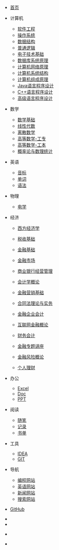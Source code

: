 * <span class="iconfont  icon-shouye"></span>[首页](/)

* <span class="iconfont icon-cplus"></span>计算机
  * [软件工程](pages/Computer/软件工程/Index.md)
  * [操作系统](pages/Computer/操作系统/Index.md)
  * [数据结构](pages/Computer/数据结构/Index.md)
  * [普通逻辑](pages/Computer/普通逻辑/Index.md)
  * [电子技术基础](pages/Computer/电子技术基础/Index.md)
  * [数据库系统原理](pages/Computer/数据库系统原理/Index.md)
  * [计算机网络原理](pages/Computer/计算机网络原理/Index.md)
  * [计算机系统结构](pages/Computer/计算机系统结构/Index.md)
  * [计算机组成原理](pages/Computer/计算机组成原理/Index.md)
  * [Java语言程序设计](pages/Computer/Java语言程序设计/Index.md)
  * [C++语言程序设计](pages/Computer/C++语言程序设计/Index.md)
  * [高级语言程序设计](pages/Computer/高级语言程序设计/Index.md)
  

* <span class="iconfont icon-shuxue1"></span>数学
  * [数学基础](pages/Math/数学基础/Index.md)
  * [线性代数](pages/Math/线性代数/Index.md)
  * [离散数学](pages/Math/离散数学/Index.md)
  * [高等数学-工专](pages/Math/高等数学-工专/Index.md)
  * [高等数学-工本](pages/Math/高等数学-工本/Index.md)
  * [概率论与数理统计](pages/Math/概率论与数理统计/Index.md)

* <span class="iconfont icon-yingyu"></span>英语
  * [音标](pages/English/Pronunciation/Index.md)
  * [单词](pages/English/Vocabulary/Index.md)
  * [语法](pages/English/Grammar/Index.md)

* <span class="iconfont icon-wuli"></span>物理
  * [电学](pages/Physics/电学/Index.md)

* <span class="iconfont icon-yunwei"></span>经济
  * [西方经济学](pages/Economics/西方经济学/Index.md)
  * [税收基础](pages/Economics/税收基础/Index.md)
  * [金融基础](pages/Economics/金融基础/Index.md)

  * [金融市场](pages/Economics/金融市场/Index.md)
  * [商业银行经营管理](pages/Economics/商业银行经营管理/Index.md)
  * [会计学概论](pages/Economics/会计学概论/Index.md)
  * [金融营销基础](pages/Economics/金融营销基础/Index.md)
  * [合同法理论与实务](pages/Economics/合同法理论与实务/Index.md)

  * [金融企业会计](pages/Economics/金融企业会计/Index.md)
  * [互联网金融概论](pages/Economics/互联网金融概论/Index.md)
  * [财务会计](pages/Economics/财务会计/Index.md)

  * [金融专题讲座](pages/Economics/金融专题讲座/Index.md)
  * [金融风险概论](pages/Economics/金融风险概论/Index.md)
  * [个人理财](pages/Economics/个人理财/Index.md)

* <span class="iconfont icon-office1"></span>办公
  * [Excel](pages/Office/Excel/Index.md)
  * [Doc](pages/Office/Doc/Index.md)
  * [PPT](pages/Office/PPT/Index.md)

* <span class="iconfont icon-phone"></span>阅读
  * [随笔](pages/Read/Personal/Index.md)
  * [记录](pages/Read/Recods/Index.md)
  * [书单](pages/Read/Books/Index.md)

* <span class="iconfont icon-yunweizhongxin"></span>工具
  * [IDEA](pages/Tools/IDEA/Index.md)
  * [GIT](pages/Tools/Git/Index.md)

* <span class="iconfont icon-daohang"></span> 导航
  * [编程网站](pages/Navigation/Program/Index.md)
  * [英语网站](pages/Navigation/Egnlish/Index.md)
  * [新闻网站](pages/Navigation/News/Index.md)
  * [搜索网站](pages/Navigation/Search/Index.md)

* [<span class=" fa fa-github"></span> GitHub](https://github.com/jsagreas/docsify)

- 
- 

- <span class="iconfont  icon-taiyang1-copy" style="margin-right:-25px;"></span>
- 
